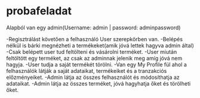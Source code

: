 # probafeladat
Alapból van egy admin(Username: admin | password: adminpassword)

-Regisztrálást követően a felhasználó User szerepkörben van.
-Belépés nélkül is bárki megnézheti a termékeket(amik jóvá lettek hagyva admin által)
-Csak belépett user tud feltölteni és vásárolni terméket.
-User miután feltöltött egy terméket, az csak az adminnak jelenik meg amíg jóvá nem hagyja.
-User tudja a saját termékét törölni.
-Van egy My Profile fül ahol a felhasználók látják a saját adataikat, termékeiket és a tranzakciós előzményeiket.
-Admin látja az összes felhasználót és módosíthatja az adataikat.
-Admin látja az összes terméket, jóvá hagyhatja őket és törölheti őket.
